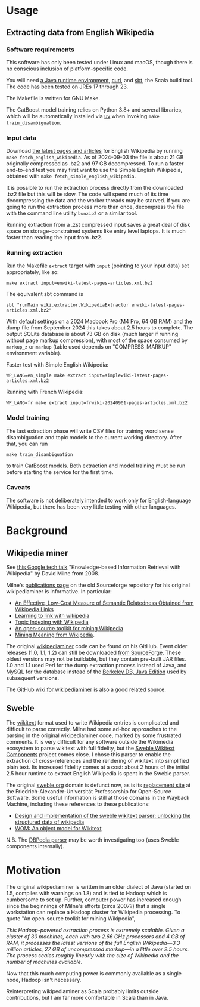 # Usage

## Extracting data from English Wikipedia

### Software requirements

This software has only been tested under Linux and macOS, though there is no conscious inclusion of platform-specific
code.

You will need [a Java runtime environment](https://sdkman.io/), [curl](https://curl.se/), and [sbt](https://www.scala-sbt.org/1.x/docs/Setup.html),
the Scala build tool. The code has been tested on JREs 17 through 23.

The Makefile is written for GNU Make.

The CatBoost model training relies on Python 3.8+ and several libraries, which will be automatically installed via
[uv](https://github.com/astral-sh/uv) when invoking `make train_disambiguation`.

### Input data

Download [the latest pages and articles](https://dumps.wikimedia.org/enwiki/latest/enwiki-latest-pages-articles.xml.bz2)
for English Wikipedia by running `make fetch_english_wikipedia`. As of 2024-09-03 the file is about 21 GB originally
compressed as .bz2 and 97 GB decompressed. To run a faster end-to-end test you may first want to use the Simple English
Wikipedia, obtained with `make fetch_simple_english_wikipedia`.

It is possible to run the extraction process directly from the downloaded .bz2 file but this will be slow. The
code will spend much of its time decompressing the data and the worker threads may be starved. If you are going to run
the extraction process more than once, decompress the file with the command line utility `bunzip2` or a similar tool.

Running extraction from a .zst compressed input saves a great deal of disk space on storage-constrained systems like
entry level laptops. It is much faster than reading the input from .bz2.

### Running extraction
Run the Makefile `extract` target with `input` (pointing to your input data) set appropriately, like so:

```
make extract input=enwiki-latest-pages-articles.xml.bz2
```

The equivalent sbt command is
```
sbt "runMain wiki.extractor.WikipediaExtractor enwiki-latest-pages-articles.xml.bz2"
```

With default settings on a 2024 Macbook Pro (M4 Pro, 64 GB RAM) and the dump file from September
2024 this takes about 2.5 hours to complete. The output SQLite database is about 73 GB on disk (much larger if running
without page markup compression), with most of the space consumed by `markup_z` or `markup` (table used
depends on "COMPRESS_MARKUP" environment variable).

Faster test with Simple English Wikipedia:

```
WP_LANG=en_simple make extract input=simplewiki-latest-pages-articles.xml.bz2
```

Running with French Wikipedia:

```
WP_LANG=fr make extract input=frwiki-20240901-pages-articles.xml.bz2
```

### Model training
The last extraction phase will write CSV files for training word sense disambiguation and topic models to the current
working directory. After that, you can run

```
make train_disambiguation
```

to train CatBoost models. Both extraction and model training must be run before starting the service for the first time.

### Caveats

The software is not deliberately intended to work only for English-language Wikipedia, but there has been very little
testing with other languages.

# Background

## Wikipedia miner
See [this Google tech talk](https://www.youtube.com/watch?v=NFCZuzA4cFc) "Knowledge-based Information Retrieval with
Wikipedia" by David Milne from 2008.

Milne's [publications page](https://wikipedia-miner.sourceforge.net/publications.htm) on the old Sourceforge
repository for his original wikipediaminer is informative. In particular:
- [An Effective, Low-Cost Measure of Semantic Relatedness Obtained from Wikipedia Links](https://citeseerx.ist.psu.edu/document?repid=rep1&type=pdf&doi=8d1eda296fcb4ecb4835248e3ab987b453bb7979)
- [Learning to link with wikipedia](https://dl.acm.org/doi/10.1145/1458082.1458150)
- [Topic Indexing with Wikipedia](https://cdn.aaai.org/Workshops/2008/WS-08-15/WS08-15-004.pdf)
- [An open-source toolkit for mining Wikipedia](https://www.sciencedirect.com/science/article/pii/S000437021200077X)
- [Mining Meaning from Wikipedia](https://arxiv.org/abs/0809.4530).

The original [wikipediaminer](https://github.com/dnmilne/wikipediaminer) code can be found on his GitHub. Event older
releases (1.0, 1.1, 1.2) can still be downloaded
[from SourceForge](https://sourceforge.net/projects/wikipedia-miner/files/wikipedia-miner/). These oldest versions may
not be buildable, but they contain pre-built JAR files. 1.0 and 1.1 used Perl for the dump extraction process instead
of Java, and MySQL for the database instead of the [Berkeley DB, Java Edition](https://github.com/berkeleydb/je)
used by subsequent versions.

The GitHub [wiki for wikipediaminer](https://github.com/dnmilne/wikipediaminer/wiki) is also a good related source.

## Sweble

The [wikitext](https://en.wikipedia.org/wiki/Help:Wikitext) format used to write Wikipedia entries is complicated and
difficult to parse correctly. Milne had some ad-hoc approaches to the parsing in the original wikipediaminer code,
marked by some frustrated comments. It is very difficult for any software outside the Wikimedia ecosystem to parse
wikitext with full fidelity, but the [Sweble Wikitext Components](https://github.com/sweble/sweble-wikitext) project
comes close. I chose this parser to enable the extraction of cross-references and the rendering of wikitext into
simplified plain text. Its increased fidelity comes at a cost: about 2 hours of the initial 2.5 hour runtime to extract
English Wikipedia is spent in the Sweble parser.

The original [sweble.org](http://sweble.org) domain is defunct now, as is its
[replacement site](https://osr.cs.fau.de/software/sweble-wikitext/) at the Friedrich-Alexander-Universität Professorship
for Open-Source Software. Some useful information is still at those domains in the Wayback Machine, including these
references to these publications:

- [Design and implementation of the sweble wikitext parser: unlocking the structured data of wikipedia](https://opensym.org/ws2011/_media/proceedings%253Ap72-dohrn.pdf)
- [WOM: An object model for Wikitext](https://dirkriehle.com/wp-content/uploads/2011/07/wom-tr.pdf)

N.B. The [DBPedia parser](https://web.archive.org/web/20160424045430/http://oldwiki.dbpedia.org/DeveloperDocumentation/WikiParser)
may be worth investigating too (uses Sweble components internally).

# Motivation
The original wikipediaminer is written in an older dialect of Java (started on 1.5, compiles with warnings on
1.8) and is tied to Hadoop which is cumbersome to set up. Further, computer power has increased enough since the
beginnings of Milne's efforts (circa 2007?) that a single workstation can replace a Hadoop cluster for Wikipedia
processing. To quote "An open-source toolkit for mining Wikipedia",

*This Hadoop-powered extraction process is extremely scalable. Given a cluster of 30 machines, each with two 2.66 GHz
processors and 4 GB of RAM, it processes the latest versions of the full English Wikipedia—3.3 million articles, 27 GB of
uncompressed markup—in a little over 2.5 hours. The process scales roughly linearly with the size of Wikipedia and the
number of machines available.*

Now that this much computing power is commonly available as a single node, Hadoop isn't necessary.

Reinterpreting wikipediaminer as Scala probably limits outside contributions, but I am far more comfortable in Scala
than in Java.
